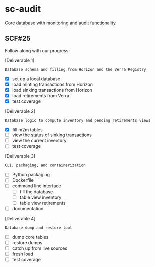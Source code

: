 # sc-audit

Core database with monitoring and audit functionality

## SCF#25

Follow along with our progress:

[Deliverable 1]

    Database schema and filling from Horizon and the Verra Registry

- [x] set up a local database
- [x] load minting transactions from Horizon
- [x] load sinking transactions from Horizon
- [x] load retirements from Verra
- [x] test coverage

[Deliverable 2]

    Database logic to compute inventory and pending retirements views

- [x] fill m2m tables
- [ ] view the status of sinking transactions
- [ ] view the current inventory
- [ ] test coverage

[Deliverable 3]

    CLI, packaging, and containerization

- [ ] Python packaging
- [ ] Dockerfile
- [ ] command line interface
  - [ ] fill the database
  - [ ] table view inventory
  - [ ] table view retirements
- [ ] documentation

[Deliverable 4]

    Database dump and restore tool

- [ ] dump core tables
- [ ] restore dumps
- [ ] catch up from live sources
- [ ] fresh load
- [ ] test coverage
